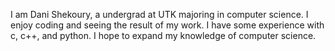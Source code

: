 I am Dani Shekoury, a undergrad at UTK majoring in computer science. I enjoy coding and seeing the result of my work. I have some experience with c, c++, and python. I hope to expand my knowledge of computer science.
